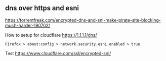 ## dns over https and esni

https://torrentfreak.com/encrypted-dns-and-sni-make-pirate-site-blocking-much-harder-190702/

How to setup for cloudflare https://1.1.1.1/dns/

`Firefox > about:config > network.security.esni.enabled > true`

Test https://www.cloudflare.com/ssl/encrypted-sni/
